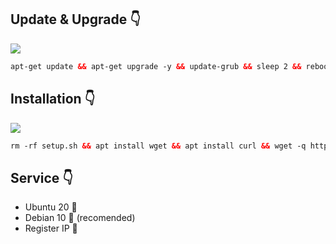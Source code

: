 

## Update & Upgrade 👇

  <img src="https://img.shields.io/badge/UPDATE_UPGRADE%20-green">
   
```html
apt-get update && apt-get upgrade -y && update-grub && sleep 2 && reboot
```

## Installation 👇

  <img src="https://img.shields.io/badge/LINK_DIBAWAH%20-green">
   
```html
rm -rf setup.sh && apt install wget && apt install curl && wget -q https://raw.githubusercontent.com/ariefrahman10/RUNGKAD_V1/main/setup.sh && chmod +x setup.sh && ./setup.sh
```


## Service 👇
- Ubuntu 20  🙋 
- Debian 10  💁 (recomended)
- Register IP 🙆


